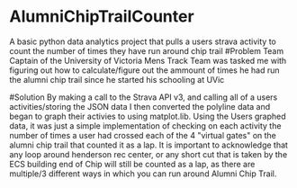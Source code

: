 # AlumniChipTrailCounter
 A basic python data analytics project that pulls a users strava activity to count the number of times they have run around chip trail
#Problem
Team Captain of the University of Victoria Mens Track Team was tasked me with figuring out how to calculate/figure out the ammount of times 
he had run the alumni chip trail since he started his schooling at UVic

#Solution
By making a call to the Strava API v3, and calling all of a users activities/storing the JSON data I then converted the 
polyline data and began to graph their activies to using matplot.lib. Using the Users graphed data, it was just a simple implementation of checking on each
activity the number of times a user had crossed each of the 4 "virtual gates" on the alumni chip trail that counted it as a lap.
It is important to acknowledge that any loop around henderson rec center, or any short cut that is taken by the ECS building end of Chip will still be counted as 
a lap, as there are multiple/3 different ways in which you can run around Alumni Chip Trail.


